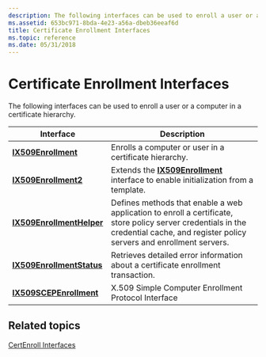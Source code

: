 ```yaml
---
description: The following interfaces can be used to enroll a user or a computer in a certificate hierarchy.
ms.assetid: 653bc971-8bda-4e23-a56a-dbeb36eeaf6d
title: Certificate Enrollment Interfaces
ms.topic: reference
ms.date: 05/31/2018
---
```


# Certificate Enrollment Interfaces

The following interfaces can be used to enroll a user or a computer in a certificate hierarchy.



| Interface                                              | Description                                                                                                                                                                         |
|--------------------------------------------------------|-------------------------------------------------------------------------------------------------------------------------------------------------------------------------------------|
| [**IX509Enrollment**](/windows/desktop/api/CertEnroll/nn-certenroll-ix509enrollment)             | Enrolls a computer or user in a certificate hierarchy.                                                                                                                              |
| [**IX509Enrollment2**](/windows/desktop/api/Certenroll/nn-certenroll-ix509enrollment2)           | Extends the [**IX509Enrollment**](/windows/desktop/api/CertEnroll/nn-certenroll-ix509enrollment) interface to enable initialization from a template.                                                                          |
| [**IX509EnrollmentHelper**](/windows/desktop/api/Certenroll/nn-certenroll-ix509enrollmenthelper) | Defines methods that enable a web application to enroll a certificate, store policy server credentials in the credential cache, and register policy servers and enrollment servers. |
| [**IX509EnrollmentStatus**](/windows/desktop/api/CertEnroll/nn-certenroll-ix509enrollmentstatus) | Retrieves detailed error information about a certificate enrollment transaction.                                                                                                    |
| [**IX509SCEPEnrollment**](/windows/desktop/api/Certenroll/nn-certenroll-ix509scepenrollment)     | X.509 Simple Computer Enrollment Protocol Interface<br/>                                                                                                                      |



 

## Related topics

<dl> <dt>

[CertEnroll Interfaces](certenroll-interfaces.md)
</dt> </dl>

 

 




